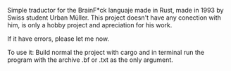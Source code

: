 Simple traductor for the BrainF*ck languaje made in Rust, made in 1993 by Swiss student Urban Müller. This project doesn't have any conection with him, is only a hobby project and apreciation for his work. 

If it have errors, please let me now.

To use it: Build normal the project with cargo and in terminal run the program with the archive .bf or .txt as the only argument.
